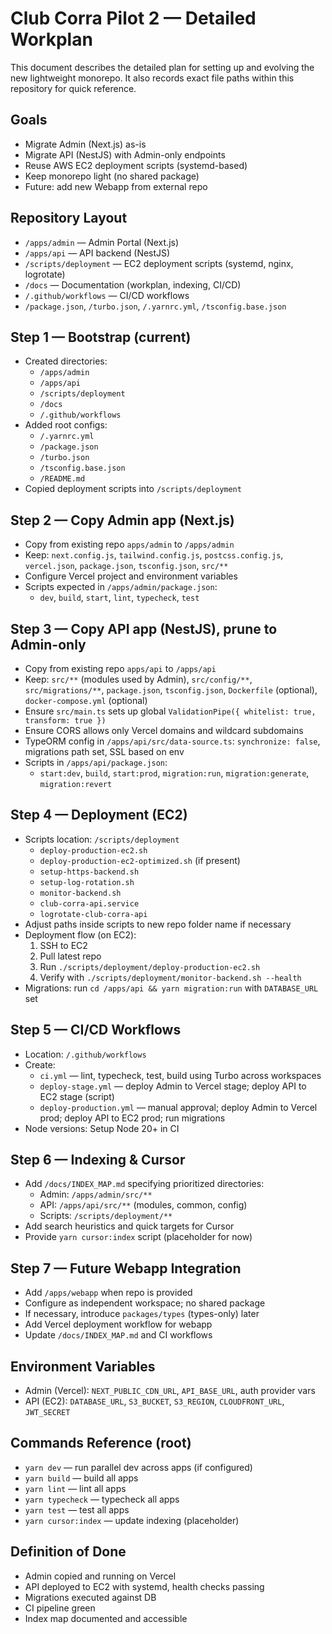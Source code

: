 # Club Corra Pilot 2 — Detailed Workplan

This document describes the detailed plan for setting up and evolving the new lightweight monorepo. It also records exact file paths within this repository for quick reference.

## Goals
- Migrate Admin (Next.js) as-is
- Migrate API (NestJS) with Admin-only endpoints
- Reuse AWS EC2 deployment scripts (systemd-based)
- Keep monorepo light (no shared package)
- Future: add new Webapp from external repo

## Repository Layout
- `/apps/admin` — Admin Portal (Next.js)
- `/apps/api` — API backend (NestJS)
- `/scripts/deployment` — EC2 deployment scripts (systemd, nginx, logrotate)
- `/docs` — Documentation (workplan, indexing, CI/CD)
- `/.github/workflows` — CI/CD workflows
- `/package.json`, `/turbo.json`, `/.yarnrc.yml`, `/tsconfig.base.json`

## Step 1 — Bootstrap (current)
- Created directories:
  - `/apps/admin`
  - `/apps/api`
  - `/scripts/deployment`
  - `/docs`
  - `/.github/workflows`
- Added root configs:
  - `/.yarnrc.yml`
  - `/package.json`
  - `/turbo.json`
  - `/tsconfig.base.json`
  - `/README.md`
- Copied deployment scripts into `/scripts/deployment`

## Step 2 — Copy Admin app (Next.js)
- Copy from existing repo `apps/admin` to `/apps/admin`
- Keep: `next.config.js`, `tailwind.config.js`, `postcss.config.js`, `vercel.json`, `package.json`, `tsconfig.json`, `src/**`
- Configure Vercel project and environment variables
- Scripts expected in `/apps/admin/package.json`:
  - `dev`, `build`, `start`, `lint`, `typecheck`, `test`

## Step 3 — Copy API app (NestJS), prune to Admin-only
- Copy from existing repo `apps/api` to `/apps/api`
- Keep: `src/**` (modules used by Admin), `src/config/**`, `src/migrations/**`, `package.json`, `tsconfig.json`, `Dockerfile` (optional), `docker-compose.yml` (optional)
- Ensure `src/main.ts` sets up global `ValidationPipe({ whitelist: true, transform: true })`
- Ensure CORS allows only Vercel domains and wildcard subdomains
- TypeORM config in `/apps/api/src/data-source.ts`: `synchronize: false`, migrations path set, SSL based on env
- Scripts in `/apps/api/package.json`:
  - `start:dev`, `build`, `start:prod`, `migration:run`, `migration:generate`, `migration:revert`

## Step 4 — Deployment (EC2)
- Scripts location: `/scripts/deployment`
  - `deploy-production-ec2.sh`
  - `deploy-production-ec2-optimized.sh` (if present)
  - `setup-https-backend.sh`
  - `setup-log-rotation.sh`
  - `monitor-backend.sh`
  - `club-corra-api.service`
  - `logrotate-club-corra-api`
- Adjust paths inside scripts to new repo folder name if necessary
- Deployment flow (on EC2):
  1. SSH to EC2
  2. Pull latest repo
  3. Run `./scripts/deployment/deploy-production-ec2.sh`
  4. Verify with `./scripts/deployment/monitor-backend.sh --health`
- Migrations: run `cd /apps/api && yarn migration:run` with `DATABASE_URL` set

## Step 5 — CI/CD Workflows
- Location: `/.github/workflows`
- Create:
  - `ci.yml` — lint, typecheck, test, build using Turbo across workspaces
  - `deploy-stage.yml` — deploy Admin to Vercel stage; deploy API to EC2 stage (script)
  - `deploy-production.yml` — manual approval; deploy Admin to Vercel prod; deploy API to EC2 prod; run migrations
- Node versions: Setup Node 20+ in CI

## Step 6 — Indexing & Cursor
- Add `/docs/INDEX_MAP.md` specifying prioritized directories:
  - Admin: `/apps/admin/src/**`
  - API: `/apps/api/src/**` (modules, common, config)
  - Scripts: `/scripts/deployment/**`
- Add search heuristics and quick targets for Cursor
- Provide `yarn cursor:index` script (placeholder for now)

## Step 7 — Future Webapp Integration
- Add `/apps/webapp` when repo is provided
- Configure as independent workspace; no shared package
- If necessary, introduce `packages/types` (types-only) later
- Add Vercel deployment workflow for webapp
- Update `/docs/INDEX_MAP.md` and CI workflows

## Environment Variables
- Admin (Vercel): `NEXT_PUBLIC_CDN_URL`, `API_BASE_URL`, auth provider vars
- API (EC2): `DATABASE_URL`, `S3_BUCKET`, `S3_REGION`, `CLOUDFRONT_URL`, `JWT_SECRET`

## Commands Reference (root)
- `yarn dev` — run parallel dev across apps (if configured)
- `yarn build` — build all apps
- `yarn lint` — lint all apps
- `yarn typecheck` — typecheck all apps
- `yarn test` — test all apps
- `yarn cursor:index` — update indexing (placeholder)

## Definition of Done
- Admin copied and running on Vercel
- API deployed to EC2 with systemd, health checks passing
- Migrations executed against DB
- CI pipeline green
- Index map documented and accessible

